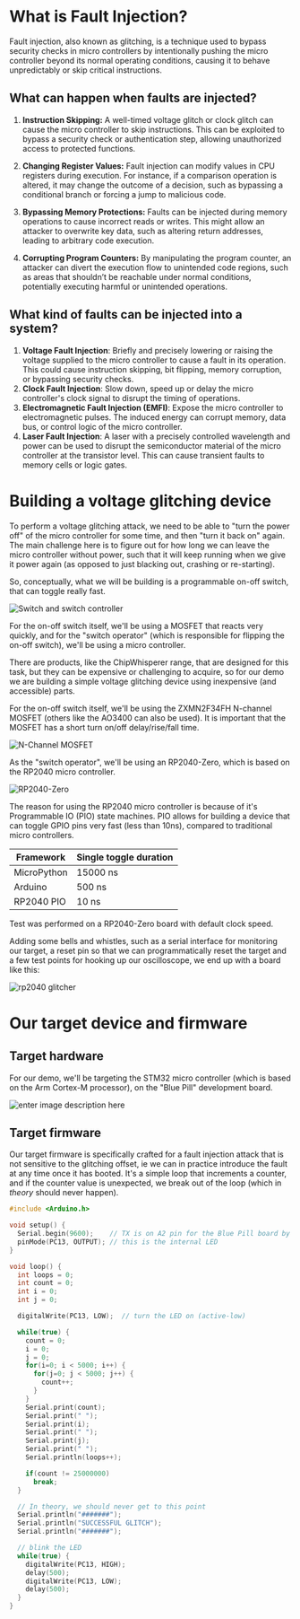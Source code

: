 # What is Fault Injection?

Fault injection, also known as glitching, is a technique used to bypass security checks in micro controllers by intentionally pushing the micro controller beyond its normal operating conditions, causing it to behave unpredictably or skip critical instructions.

## What can happen when faults are injected?

1. **Instruction Skipping:** A well-timed voltage glitch or clock glitch can cause the micro controller to skip instructions. This can be exploited to bypass a security check or authentication step, allowing unauthorized access to protected functions.

2. **Changing Register Values:** Fault injection can modify values in CPU registers during execution. For instance, if a comparison operation is altered, it may change the outcome of a decision, such as bypassing a conditional branch or forcing a jump to malicious code.

3. **Bypassing Memory Protections:** Faults can be injected during memory operations to cause incorrect reads or writes. This might allow an attacker to overwrite key data, such as altering return addresses, leading to arbitrary code execution.

4. **Corrupting Program Counters:** By manipulating the program counter, an attacker can divert the execution flow to unintended code regions, such as areas that shouldn’t be reachable under normal conditions, potentially executing harmful or unintended operations.

## What kind of faults can be injected into a system?

1. **Voltage Fault Injection**: Briefly and precisely lowering or raising the voltage supplied to the micro controller to cause a fault in its operation. This could cause instruction skipping, bit flipping, memory corruption, or bypassing security checks.
2. **Clock Fault Injection**: Slow down, speed up or delay the micro controller's clock signal to disrupt the timing of operations.
3. **Electromagnetic Fault Injection (EMFI)**: Expose the micro controller to electromagnetic pulses. The induced energy can corrupt memory, data bus, or control logic of the micro controller.
4. **Laser Fault Injection**: A laser with a precisely controlled wavelength and power can be used to disrupt the semiconductor material of the micro controller at the transistor level. This can cause transient faults to memory cells or logic gates.

# Building a voltage glitching device

To perform a voltage glitching attack, we need to be able to "turn the power off" of the micro controller for some time, and then "turn it back on" again. The main challenge here is to figure out for how long we can leave the micro controller without power, such that it will keep running when we give it power again (as opposed to just blacking out, crashing or re-starting).

So, conceptually, what we will be building is a programmable on-off switch, that can toggle really fast.

![Switch and switch controller](https://s1.gifyu.com/images/SBFE9.gif)

For the on-off switch itself, we'll be using a MOSFET that reacts very quickly, and for the "switch operator" (which is responsible for flipping the on-off switch), we'll be using a micro controller.

There are products, like the ChipWhisperer range, that are designed for this task, but they can be expensive or challenging to acquire, so for our demo we are building a simple voltage glitching device using inexpensive (and accessible) parts.

For the on-off switch itself, we'll be using the ZXMN2F34FH N-channel MOSFET (others like the AO3400 can also be used). It is important that the MOSFET has a short turn on/off delay/rise/fall time.

![N-Channel MOSFET](https://s11.gifyu.com/images/SBUR5.jpg)

As the "switch operator", we'll be using an RP2040-Zero, which is based on the RP2040 micro controller.

![RP2040-Zero](https://s11.gifyu.com/images/SBURO.jpg)

The reason for using the RP2040 micro controller is because of it's Programmable IO (PIO) state machines. PIO allows for building a device that can toggle GPIO pins very fast (less than 10ns), compared to traditional micro controllers.

| Framework | Single toggle duration |
| -|-
| MicroPython | 15000 ns |
| Arduino | 500 ns |
| RP2040 PIO | 10 ns |
 
Test was performed on a RP2040-Zero board with default clock speed.

Adding some bells and whistles, such as a serial interface for monitoring our target, a reset pin so that we can programmatically reset the target and a few test points for hooking up our oscilloscope, we end up with a board like this:

![rp2040 glitcher](https://s1.gifyu.com/images/SBFl3.jpg)

# Our target device and firmware

## Target hardware

For our demo, we'll be targeting the STM32 micro controller (which is based on the Arm Cortex-M processor), on the "Blue Pill" development board.

![enter image description here](https://s1.gifyu.com/images/SBFcV.png)

## Target firmware

Our target firmware is specifically crafted for a fault injection attack that is not sensitive to the glitching offset, ie we can in practice introduce the fault at any time once it has booted. It's a simple loop that increments a counter, and if the counter value is unexpected, we break out of the loop (which in _theory_ should never happen).
```c
#include <Arduino.h>

void setup() {
  Serial.begin(9600);    // TX is on A2 pin for the Blue Pill board by default
  pinMode(PC13, OUTPUT); // this is the internal LED
}

void loop() {
  int loops = 0;
  int count = 0;
  int i = 0;
  int j = 0;

  digitalWrite(PC13, LOW);  // turn the LED on (active-low)

  while(true) {
    count = 0;
    i = 0;
    j = 0;
    for(i=0; i < 5000; i++) {
      for(j=0; j < 5000; j++) {
        count++;
      }
    }
    Serial.print(count);
    Serial.print(" ");
    Serial.print(i);
    Serial.print(" ");
    Serial.print(j);
    Serial.print(" ");
    Serial.println(loops++);

    if(count != 25000000)
      break;
  }

  // In theory, we should never get to this point
  Serial.println("#######");
  Serial.println("SUCCESSFUL GLITCH");
  Serial.println("#######");

  // blink the LED
  while(true) {
    digitalWrite(PC13, HIGH);
    delay(500);              
    digitalWrite(PC13, LOW);
    delay(500);
  }
}
```
